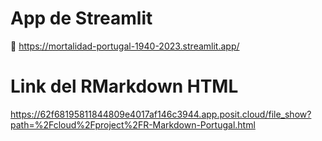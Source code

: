 # App de Streamlit
🚀 https://mortalidad-portugal-1940-2023.streamlit.app/

# Link del RMarkdown HTML
https://62f68195811844809e4017af146c3944.app.posit.cloud/file_show?path=%2Fcloud%2Fproject%2FR-Markdown-Portugal.html
